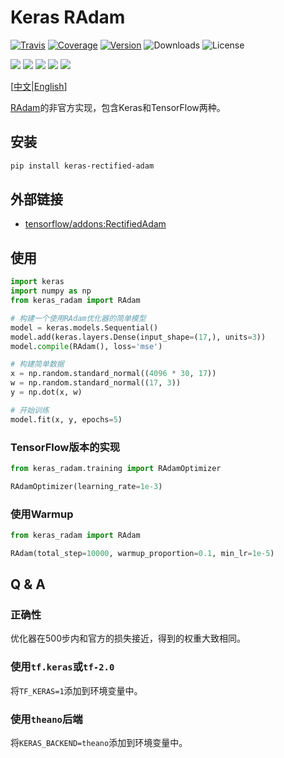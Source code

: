 # Keras RAdam

[![Travis](https://travis-ci.org/CyberZHG/keras-radam.svg)](https://travis-ci.org/CyberZHG/keras-radam)
[![Coverage](https://coveralls.io/repos/github/CyberZHG/keras-radam/badge.svg?branch=master)](https://coveralls.io/github/CyberZHG/keras-radam)
[![Version](https://img.shields.io/pypi/v/keras-rectified-adam.svg)](https://pypi.org/project/keras-rectified-adam/)
![Downloads](https://img.shields.io/pypi/dm/keras-rectified-adam.svg)
![License](https://img.shields.io/pypi/l/keras-rectified-adam.svg)

![](https://img.shields.io/badge/keras-tensorflow-blue.svg)
![](https://img.shields.io/badge/keras-theano-blue.svg)
![](https://img.shields.io/badge/keras-tf.keras-blue.svg)
![](https://img.shields.io/badge/keras-tf.keras/eager-blue.svg)
![](https://img.shields.io/badge/keras-tf.keras/2.0_beta-blue.svg)

\[[中文](https://github.com/CyberZHG/keras-radam/blob/master/README.zh-CN.md)|[English](https://github.com/CyberZHG/keras-radam/blob/master/README.md)\]

[RAdam](https://arxiv.org/pdf/1908.03265v1.pdf)的非官方实现，包含Keras和TensorFlow两种。

## 安装

```bash
pip install keras-rectified-adam
```

## 外部链接

- [tensorflow/addons:RectifiedAdam](https://github.com/tensorflow/addons/blob/master/tensorflow_addons/optimizers/rectified_adam.py)

## 使用

```python
import keras
import numpy as np
from keras_radam import RAdam

# 构建一个使用RAdam优化器的简单模型
model = keras.models.Sequential()
model.add(keras.layers.Dense(input_shape=(17,), units=3))
model.compile(RAdam(), loss='mse')

# 构建简单数据
x = np.random.standard_normal((4096 * 30, 17))
w = np.random.standard_normal((17, 3))
y = np.dot(x, w)

# 开始训练
model.fit(x, y, epochs=5)
```

### TensorFlow版本的实现

```python
from keras_radam.training import RAdamOptimizer

RAdamOptimizer(learning_rate=1e-3)
```

### 使用Warmup

```python
from keras_radam import RAdam

RAdam(total_step=10000, warmup_proportion=0.1, min_lr=1e-5)
```

## Q & A

### 正确性

优化器在500步内和官方的损失接近，得到的权重大致相同。

### 使用`tf.keras`或`tf-2.0`

将`TF_KERAS=1`添加到环境变量中。

### 使用`theano`后端

将`KERAS_BACKEND=theano`添加到环境变量中。
